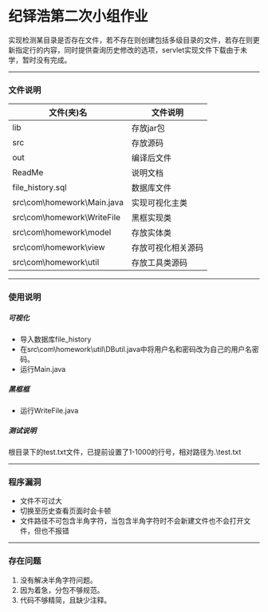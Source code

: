 # 纪铎浩第二次小组作业



​		实现检测某目录是否存在文件，若不存在则创建包括多级目录的文件，若存在则更新指定行的内容，同时提供查询历史修改的选项，servlet实现文件下载由于未学，暂时没有完成。



---

### 文件说明

| 文件(夹)名                 | 文件说明           |
| -------------------------- | ------------------ |
| lib                        | 存放jar包          |
| src                        | 存放源码           |
| out                        | 编译后文件         |
| ReadMe                     | 说明文档           |
| file_history.sql           | 数据库文件         |
| src\com\homework\Main.java | 实现可视化主类     |
| src\com\homework\WriteFile | 黑框实现类         |
| src\com\homework\model     | 存放实体类         |
| src\com\homework\view      | 存放可视化相关源码 |
| src\com\homework\util      | 存放工具类源码     |

***

### 使用说明

##### 可视化

+ 导入数据库file_history
+ 在src\com\homework\util\DButil.java中将用户名和密码改为自己的用户名密码。
+ 运行Main.java

##### 黑框框

+ 运行WriteFile.java

##### 测试说明

根目录下的test.txt文件，已提前设置了1-1000的行号，相对路径为.\test.txt

---

### 程序漏洞

+ 文件不可过大
+ 切换至历史查看页面时会卡顿
+ 文件路径不可包含半角字符，当包含半角字符时不会新建文件也不会打开文件，但也不报错

----

### 存在问题

1. 没有解决半角字符问题。
2. 因为着急，分包不够规范。
3. 代码不够精简，且缺少注释。
